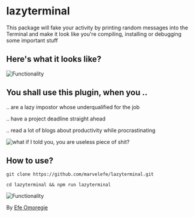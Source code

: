   
# lazyterminal

This package will fake your activity by printing random messages into the Terminal and make it look like you're compiling, installing or debugging some important stuff


## Here's what it looks like?

![Functionality](https://storage.googleapis.com/ganar-images/avatars/gif3.gif)

   
  

## You shall use this plugin, when you ..

.. are a lazy impostor whose underqualified for the job

.. have a project deadline straight ahead

.. read a lot of blogs about productivity while procrastinating

  

![what if I told you, you are useless piece of shit?](https://memegenerator.net/img/instances/65829788.jpg)

  
  
  

## How to use?

```
git clone https://github.com/marvelefe/lazyterminal.git
```

```
cd lazyterminal && npm run lazyterminal
```

![Functionality](https://rawgit.com/ondrek/bebusy.js/master/graphs/gollum.jpg)

  

By  [Efe Omoregie](https://efe.ng)  
